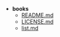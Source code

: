 - __books__
  - [README.md](books/README.md)
  - [LICENSE.md](books/LICENSE.md)
  - [list.md](books/list.md)

